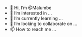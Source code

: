 - 👋 Hi, I’m @Malumbe
- 👀 I’m interested in ...
- 🌱 I’m currently learning ...
- 💞️ I’m looking to collaborate on ...
- 📫 How to reach me ...

<!---
Malumbe/Malumbe is a ✨ special ✨ repository because its `README.md` (this file) appears on your GitHub profile.
You can click the Preview link to take a look at your changes.
--->
